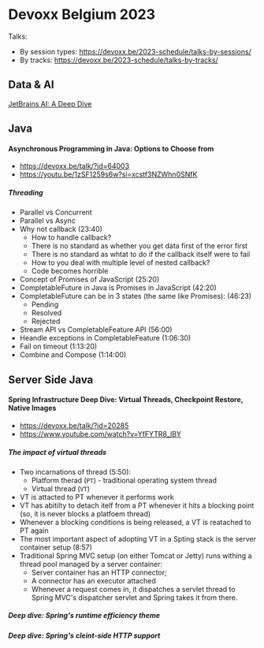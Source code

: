 # Devoxx Belgium 2023
Talks:
* By session types: https://devoxx.be/2023-schedule/talks-by-sessions/
* By tracks: https://devoxx.be/2023-schedule/talks-by-tracks/

## Data & AI
[JetBrains AI: A Deep Dive](https://www.youtube.com/watch?v=MYhkTnag81o&t=1524s)

## Java
#### Asynchronous Programming in Java: Options to Choose from
* https://devoxx.be/talk/?id=64003
* https://youtu.be/1zSF1259s6w?si=xcstf3NZWhn0SNfK

##### Threading
* Parallel vs Concurrent
* Parallel vs Async
* Why not callback (23:40)
  * How to handle callback?
  * There is no standard as whether you get data first of the error first
  * There is no standard as whtat to do if the callback itself were to fail
  * How to you deal with multiple level of nested callback?
  * Code becomes horrible
* Concept of Promises of JavaScript (25:20)
* CompletableFuture in Java is Promises in JavaScript (42:20)
* CompletableFuture can be in 3 states (the same like Promises): (46:23)
  * Pending
  * Resolved
  * Rejected
* Stream API vs CompletableFeature API (56:00)
* Heandle exceptions in CompletableFeature (1:06:30)
* Fail on timeout (1:13:20)
* Combine and Compose (1:14:00)


## Server Side Java
#### Spring Infrastructure Deep Dive: Virtual Threads, Checkpoint Restore, Native Images
* https://devoxx.be/talk/?id=20285
* https://www.youtube.com/watch?v=YfFYTR8_lBY
##### The impact of virtual threads
  * Two incarnations of thread (5:50):
    * Platform therad (`PT`) - traditional operating system thread
    * Virtual thread (`VT`)
  * VT is attacted to PT whenever it performs work
  * VT has abitilty to detach itelf from a PT whenever it hits a blocking point (so, it is never blocks a platfoem thread)
  * Whenever a blocking conditions is being released, a VT is reatached to PT again
  * The most important aspect of adopting VT in a Spting stack is the server container setup (8:57)
  * Traditional Spring MVC setup (on either Tomcat or Jetty) runs withing a thread pool managed by a server container:
    *  Server container has an HTTP connector;
    *  A connector has an executor attached
    *  Whenever a request comes in, it dispatches a servlet thread to Spring MVC's dispatcher servlet and Spring takes it from there.

##### Deep dive: Spring's runtime efficiency theme

##### Deep dive: Spring's cleint-side HTTP support
